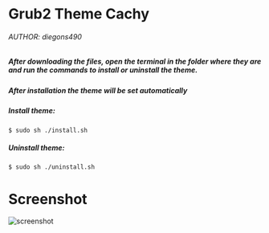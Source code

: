 # Grub2 Theme Cachy
###### AUTHOR: diegons490

##### After downloading the files, open the terminal in the folder where they are and run the commands to install or uninstall the theme.
##### After installation the theme will be set automatically


##### Install theme:
```shell
$ sudo sh ./install.sh
```
##### Uninstall theme:
```shell
$ sudo sh ./uninstall.sh
```
# Screenshot
![screenshot](/preview.jpg?raw=true)
